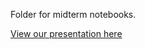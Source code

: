 Folder for midterm notebooks. 

[View our presentation here](https://docs.google.com/presentation/d/1e9yESDtg8G1uCCv9dXgZzxXXBtlwoOu3Qonrs-HLpNA/edit?usp=sharing)

